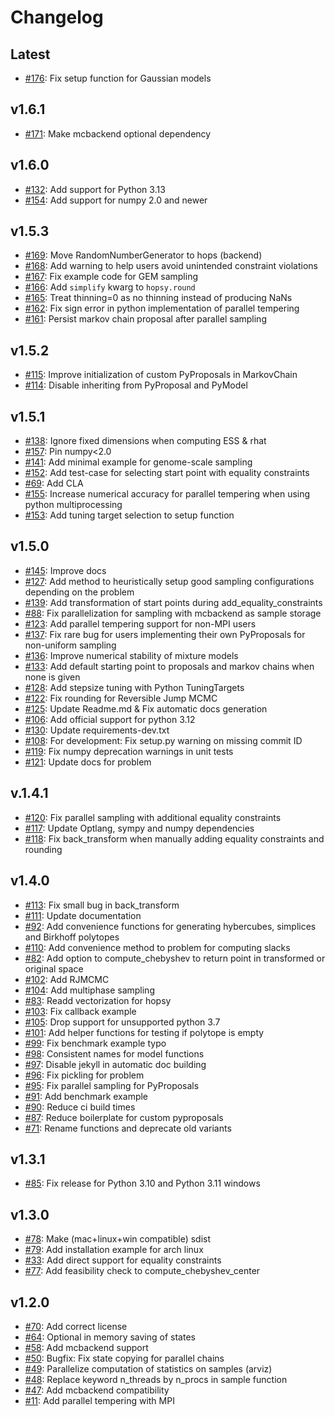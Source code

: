 # Changelog

## Latest
- [#176](https://jugit.fz-juelich.de/IBG-1/ModSim/hopsy/-/issues/176): Fix setup function for Gaussian models

## v1.6.1
- [#171](https://jugit.fz-juelich.de/IBG-1/ModSim/hopsy/-/issues/171): Make mcbackend optional dependency

## v1.6.0
- [#132](https://jugit.fz-juelich.de/IBG-1/ModSim/hopsy/-/issues/132): Add support for Python 3.13
- [#154](https://jugit.fz-juelich.de/IBG-1/ModSim/hopsy/-/issues/154): Add support for numpy 2.0 and newer

## v1.5.3
- [#169](https://jugit.fz-juelich.de/IBG-1/ModSim/hopsy/-/issues/169): Move RandomNumberGenerator to hops (backend)
- [#168](https://jugit.fz-juelich.de/IBG-1/ModSim/hopsy/-/issues/168): Add warning to help users avoid unintended constraint violations
- [#167](https://jugit.fz-juelich.de/IBG-1/ModSim/hopsy/-/issues/167): Fix example code for GEM sampling
- [#166](https://jugit.fz-juelich.de/IBG-1/ModSim/hopsy/-/issues/166): Add `simplify` kwarg to `hopsy.round`
- [#165](https://jugit.fz-juelich.de/IBG-1/ModSim/hopsy/-/issues/165): Treat thinning=0 as no thinning instead of producing NaNs
- [#162](https://jugit.fz-juelich.de/IBG-1/ModSim/hopsy/-/issues/162): Fix sign error in python implementation of parallel tempering
- [#161](https://jugit.fz-juelich.de/IBG-1/ModSim/hopsy/-/issues/161): Persist markov chain proposal after parallel sampling

## v1.5.2
- [#115](https://jugit.fz-juelich.de/IBG-1/ModSim/hopsy/-/issues/115): Improve initialization of custom PyProposals in MarkovChain
- [#114](https://jugit.fz-juelich.de/IBG-1/ModSim/hopsy/-/issues/114): Disable inheriting from PyProposal and PyModel

## v1.5.1
- [#138](https://jugit.fz-juelich.de/IBG-1/ModSim/hopsy/-/issues/138): Ignore fixed dimensions when computing ESS & rhat
- [#157](https://jugit.fz-juelich.de/IBG-1/ModSim/hopsy/-/issues/157): Pin numpy<2.0
- [#141](https://jugit.fz-juelich.de/IBG-1/ModSim/hopsy/-/issues/141): Add minimal example for genome-scale sampling
- [#152](https://jugit.fz-juelich.de/IBG-1/ModSim/hopsy/-/issues/152): Add test-case for selecting start point with equality constraints
- [#69](https://jugit.fz-juelich.de/IBG-1/ModSim/hopsy/-/issues/69): Add CLA
- [#155](https://jugit.fz-juelich.de/IBG-1/ModSim/hopsy/-/issues/155): Increase numerical accuracy for parallel tempering when using python multiprocessing
- [#153](https://jugit.fz-juelich.de/IBG-1/ModSim/hopsy/-/issues/153): Add tuning target selection to setup function

## v1.5.0
- [#145](https://jugit.fz-juelich.de/IBG-1/ModSim/hopsy/-/issues/145): Improve docs
- [#127](https://jugit.fz-juelich.de/IBG-1/ModSim/hopsy/-/issues/127): Add method to heuristically setup good sampling configurations depending on the problem
- [#139](https://jugit.fz-juelich.de/IBG-1/ModSim/hopsy/-/issues/139): Add transformation of start points during add\_equality\_constraints
- [#88](https://jugit.fz-juelich.de/IBG-1/ModSim/hopsy/-/issues/88): Fix parallelization for sampling with mcbackend as sample storage
- [#123](https://jugit.fz-juelich.de/IBG-1/ModSim/hopsy/-/issues/123): Add parallel tempering support for non-MPI users
- [#137](https://jugit.fz-juelich.de/IBG-1/ModSim/hopsy/-/issues/137): Fix rare bug for users implementing their own PyProposals for non-uniform sampling
- [#136](https://jugit.fz-juelich.de/IBG-1/ModSim/hopsy/-/issues/136): Improve numerical stability of mixture models
- [#133](https://jugit.fz-juelich.de/IBG-1/ModSim/hopsy/-/issues/133): Add default starting point to proposals and markov chains when none is given
- [#128](https://jugit.fz-juelich.de/IBG-1/ModSim/hopsy/-/issues/128): Add stepsize tuning with Python TuningTargets
- [#122](https://jugit.fz-juelich.de/IBG-1/ModSim/hopsy/-/issues/122): Fix rounding for Reversible Jump MCMC
- [#125](https://jugit.fz-juelich.de/IBG-1/ModSim/hopsy/-/issues/125): Update Readme.md & Fix automatic docs generation
- [#106](https://jugit.fz-juelich.de/IBG-1/ModSim/hopsy/-/issues/106): Add official support for python 3.12
- [#130](https://jugit.fz-juelich.de/IBG-1/ModSim/hopsy/-/issues/130): Update requirements-dev.txt
- [#108](https://jugit.fz-juelich.de/IBG-1/ModSim/hopsy/-/issues/108): For development: Fix setup.py warning on missing commit ID
- [#119](https://jugit.fz-juelich.de/IBG-1/ModSim/hopsy/-/issues/119): Fix numpy deprecation warnings in unit tests
- [#121](https://jugit.fz-juelich.de/IBG-1/ModSim/hopsy/-/issues/121): Update docs for problem

## v.1.4.1
- [#120](https://jugit.fz-juelich.de/IBG-1/ModSim/hopsy/-/issues/120): Fix parallel sampling with additional equality constraints
- [#117](https://jugit.fz-juelich.de/IBG-1/ModSim/hopsy/-/issues/117): Update Optlang, sympy and numpy dependencies
- [#118](https://jugit.fz-juelich.de/IBG-1/ModSim/hopsy/-/issues/118): Fix back\_transform when manually adding equality constraints and rounding

## v1.4.0
- [#113](https://jugit.fz-juelich.de/IBG-1/ModSim/hopsy/-/issues/113): Fix small bug in back\_transform
- [#111](https://jugit.fz-juelich.de/IBG-1/ModSim/hopsy/-/issues/111): Update documentation
- [#92](https://jugit.fz-juelich.de/IBG-1/ModSim/hopsy/-/issues/92): Add convenience functions for generating hybercubes, simplices and Birkhoff polytopes
- [#110](https://jugit.fz-juelich.de/IBG-1/ModSim/hopsy/-/issues/110): Add convenience method to problem for computing slacks
- [#82](https://jugit.fz-juelich.de/IBG-1/ModSim/hopsy/-/issues/82): Add option to compute\_chebyshev to return point in transformed or original space
- [#102](https://jugit.fz-juelich.de/IBG-1/ModSim/hopsy/-/issues/102): Add RJMCMC
- [#104](https://jugit.fz-juelich.de/IBG-1/ModSim/hopsy/-/issues/104): Add multiphase sampling
- [#83](https://jugit.fz-juelich.de/IBG-1/ModSim/hopsy/-/issues/83): Readd vectorization for hopsy
- [#103](https://jugit.fz-juelich.de/IBG-1/ModSim/hopsy/-/issues/103): Fix callback example
- [#105](https://jugit.fz-juelich.de/IBG-1/ModSim/hopsy/-/issues/105): Drop support for unsupported python 3.7
- [#101](https://jugit.fz-juelich.de/IBG-1/ModSim/hopsy/-/issues/101): Add helper functions for testing if polytope is empty
- [#99](https://jugit.fz-juelich.de/IBG-1/ModSim/hopsy/-/issues/99): Fix benchmark example typo
- [#98](https://jugit.fz-juelich.de/IBG-1/ModSim/hopsy/-/issues/98): Consistent names for model functions
- [#97](https://jugit.fz-juelich.de/IBG-1/ModSim/hopsy/-/issues/97): Disable jekyll in automatic doc building
- [#96](https://jugit.fz-juelich.de/IBG-1/ModSim/hopsy/-/issues/96): Fix pickling for problem
- [#95](https://jugit.fz-juelich.de/IBG-1/ModSim/hopsy/-/issues/95): Fix parallel sampling for PyProposals
- [#91](https://jugit.fz-juelich.de/IBG-1/ModSim/hopsy/-/issues/91): Add benchmark example
- [#90](https://jugit.fz-juelich.de/IBG-1/ModSim/hopsy/-/issues/90): Reduce ci build times
- [#87](https://jugit.fz-juelich.de/IBG-1/ModSim/hopsy/-/issues/87): Reduce boilerplate for custom pyproposals
- [#71](https://jugit.fz-juelich.de/IBG-1/ModSim/hopsy/-/issues/71): Rename functions and deprecate old variants

## v1.3.1
- [#85](https://jugit.fz-juelich.de/IBG-1/ModSim/hopsy/-/issues/85): Fix release for Python 3.10 and Python 3.11 windows

## v1.3.0
- [#78](https://jugit.fz-juelich.de/IBG-1/ModSim/hopsy/-/issues/78): Make (mac+linux+win compatible) sdist
- [#79](https://jugit.fz-juelich.de/IBG-1/ModSim/hopsy/-/issues/79): Add installation example for arch linux
- [#33](https://jugit.fz-juelich.de/IBG-1/ModSim/hopsy/-/issues/33): Add direct support for equality constraints
- [#77](https://jugit.fz-juelich.de/IBG-1/ModSim/hopsy/-/issues/77): Add feasibility check to compute\_chebyshev\_center

## v1.2.0
- [#70](https://jugit.fz-juelich.de/IBG-1/ModSim/hopsy/-/issues/70): Add correct license
- [#64](https://jugit.fz-juelich.de/IBG-1/ModSim/hopsy/-/issues/64): Optional in memory saving of states
- [#58](https://jugit.fz-juelich.de/IBG-1/ModSim/hopsy/-/issues/58): Add mcbackend support
- [#50](https://jugit.fz-juelich.de/IBG-1/ModSim/hopsy/-/issues/50): Bugfix: Fix state copying for parallel chains
- [#49](https://jugit.fz-juelich.de/IBG-1/ModSim/hopsy/-/issues/49): Parallelize computation of statistics on samples (arviz)
- [#48](https://jugit.fz-juelich.de/IBG-1/ModSim/hopsy/-/issues/48): Replace keyword n\_threads by n\_procs in sample function
- [#47](https://jugit.fz-juelich.de/IBG-1/ModSim/hopsy/-/issues/47): Add mcbackend compatibility
- [#11](https://jugit.fz-juelich.de/IBG-1/ModSim/hopsy/-/issues/11): Add parallel tempering with MPI
